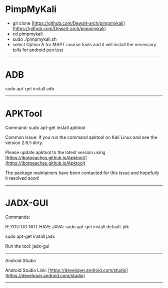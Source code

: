 
# PimpMyKali
- git clone [https://github.com/Dewalt-arch/pimpmykali](https://github.com/Dewalt-arch/pimpmykali)
- cd pimpmykali
- sudo ./pimpmykali.sh
- select Option A for MAPT course tools and it will install the necessary tolls for android pen test

-----

# ADB
sudo apt-get install adb

----

# APKTool
Command: sudo apt-get install apktool

Common Issue: If you run the command apktool on Kali Linux and see the version 2.6.1-dirty.

Please update apktool to the latest version using [https://ibotpeaches.github.io/Apktool/](https://ibotpeaches.github.io/Apktool)

The package maintainers have been contacted for this issue and hopefully it resolved soon!

---------

# JADX-GUI

Commands:

IF YOU DO NOT HAVE JAVA: sudo apt-get install default-jdk

sudo apt-get install jadx

  

Run the tool: jadx-gui

----------

Android Studio

Android Studio Link: [https://developer.android.com/studio](https://developer.android.com/studio)


--------

